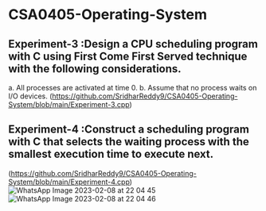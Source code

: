 # CSA0405-Operating-System
## Experiment-3 :Design a CPU scheduling program with C using First Come First Served technique with the following considerations. 
a. All processes are activated at time 0. 
b. Assume that no process waits on I/O devices.
(https://github.com/SridharReddy9/CSA0405-Operating-System/blob/main/Experiment-3.cpp)

## Experiment-4 :Construct a scheduling program with C that selects the waiting process with the smallest execution time to execute next.
(https://github.com/SridharReddy9/CSA0405-Operating-System/blob/main/Experiment-4.cpp)
![WhatsApp Image 2023-02-08 at 22 04 45](https://user-images.githubusercontent.com/113843187/217594253-5e41ee34-8462-43c6-978a-851e0857cfd4.jpg)
![WhatsApp Image 2023-02-08 at 22 04 46](https://user-images.githubusercontent.com/113843187/217594277-9cc46585-da1e-43b5-bb43-590e126aba3c.jpg)
